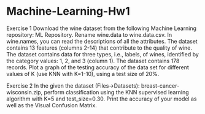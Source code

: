 # Machine-Learning-Hw1

 Exercise 1
 Download the wine dataset from the following Machine Learning repository: ML Repository. Rename wine.data to wine.data.csv. In wine.names, you can read the 
 descriptions of all the attributes.
 The dataset contains 13 features (columns 2-14) that contribute to the quality of wine. The
 dataset contains data for three types, i.e., labels, of wines, identified by the category values: 1, 2,
 and 3 (column 1). The dataset contains 178 records. Plot a graph of the testing accuracy of the
 data set for different values of K (use KNN with K=1-10), using a test size of 20%.

 Exercise 2
 In the given the dataset (Files->Datasets): breast-cancer-wisconsin.zip, perform classification
 using the KNN supervised learning algorithm with K=5 and test_size=0.30. Print the accuracy
 of your model as well as the Visual Confusion Matrix.

 
